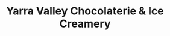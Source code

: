 ---
title: "Yarra Valley Chocolaterie & Ice Creamery"
url: /yarra-glen/yarra-valley-chocolaterie-und-ice-creamery/
shop: Schokolade
---